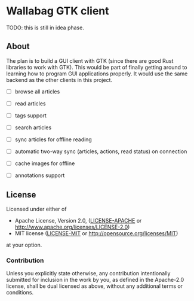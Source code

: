 
# Wallabag GTK client

TODO: this is still in idea phase.


## About

The plan is to build a GUI client with GTK (since there are good Rust
libraries to work with GTK). This would be part of finally getting around to
learning how to program GUI applications properly. It would use the same
backend as the other clients in this project.

- [ ] browse all articles
- [ ] read articles
- [ ] tags support
- [ ] search articles
- [ ] sync articles for offline reading
- [ ] automatic two-way sync (articles, actions, read status) on connection
- [ ] cache images for offline
- [ ] annotations support


## License

Licensed under either of

* Apache License, Version 2.0, ([LICENSE-APACHE](LICENSE-APACHE) or http://www.apache.org/licenses/LICENSE-2.0)
* MIT license ([LICENSE-MIT](LICENSE-MIT) or http://opensource.org/licenses/MIT)

at your option.

### Contribution

Unless you explicitly state otherwise, any contribution intentionally submitted
for inclusion in the work by you, as defined in the Apache-2.0 license, shall
be dual licensed as above, without any additional terms or conditions.


[wallabag]: https://wallabag.org/

